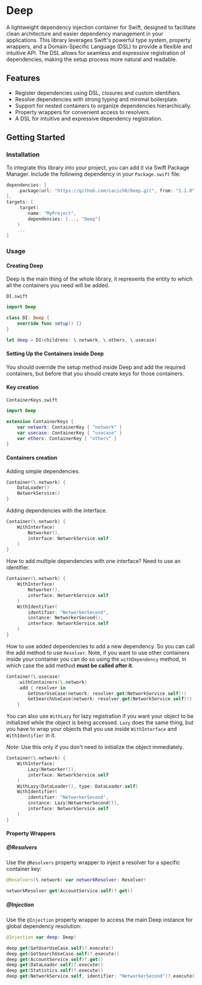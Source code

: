 # Deep

A lightweight dependency injection container for Swift, designed to facilitate clean architecture and easier dependency management in your applications. This library leverages Swift's powerful type system, property wrappers, and a Domain-Specific Language (DSL) to provide a flexible and intuitive API. The DSL allows for seamless and expressive registration of dependencies, making the setup process more natural and readable.

## Features

- Register dependencies using DSL, closures and custom identifiers.
- Resolve dependencies with strong typing and minimal boilerplate.
- Support for nested containers to organize dependencies hierarchically.
- Property wrappers for convenient access to resolvers.
- A DSL for intuitive and expressive dependency registration.

## Getting Started

### Installation

To integrate this library into your project, you can add it via Swift Package Manager. Include the following dependency in your `Package.swift` file:

```swift
dependencies: [
    .package(url: "https://github.com/cacich0/Deep.git", from: "1.1.0")
],
targets: [
    .target(
        name: "MyProject",
        dependencies: [..., "Deep"]
    )
    ...
]
```

### Usage

#### Creating Deep
Deep is the main thing of the whole library, it represents the entity to which all the containers you need will be added.

`DI.swift`
```swift
import Deep

class DI: Deep {
    override func setup() {}
}

let deep = DI(childrens: \.network, \.others, \.usecase)
```

#### Setting Up the Containers inside Deep
You should override the setup method inside Deep and add the required containers, but before that you should create keys for those containers.

#### Key creation
`ContainerKeys.swift`
```swift
import Deep

extension ContainerKeys {
    var network: ContainerKey { "network" }
    var usecase: ContainerKey { "usecase" }
    var others: ContainerKey { "others" }
}
```

#### Containers creation
Adding simple dependencies.
```swift
Container(\.network) {
    DataLoader()
    NetworkService()
}
```
Adding dependencies with the interface.
```swift
Container(\.network) {
    WithInterface(
        Networker(),
        interface: NetworkService.self
    )
}
```
How to add multiple dependencies with one interface? Need to use an identifier.
```swift
Container(\.network) {
    WithInterface(
        Networker(),
        interface: NetworkService.self
    )
    WithIdentifier(
        identifier: "NetworkerSecond",
        instance: NetworkerSecond(),
        interface: NetworkService.self
    )
}
```
How to use added dependencies to add a new dependency.
So you can call the add method to use `Resolver`. Note, if you want to use other containers inside your container you can do so using the `withDependency` method, in which case the add method **must be called after it**.
```swift
Container(\.usecase)
    .withContainers(\.network)
    .add { resolver in
        GetUserUseCase(network: resolver.get(NetworkService.self)!)
        GetSearchUseCase(network: resolver.get(NetworkService.self)!)
    }
```
You can also use `WithLazy` for lazy registration if you want your object to be initialized while the object is being accessed. `Lazy` does the same thing, but you have to wrap your objects that you use inside `WithInterface` and `WithIdentifier` in it.

_Note_: Use this only if you don't need to initialize the object immediately.
```swift
Container(\.network) {
    WithInterface(
        Lazy(Networker()),
        interface: NetworkService.self
    )
    WithLazy(DataLoader(), type: DataLoader.self)
    WithIdentifier(
        identifier: "NetworkerSecond",
        instance: Lazy(NetworkerSecond()),
        interface: NetworkService.self
    )
}
```

#### Property Wrappers
##### @Resolvers
Use the `@Resolvers` property wrapper to inject a resolver for a specific container key:
```swift
@Resolvers(\.network) var networkResolver: Resolver!

networkResolver.get(AccountService.self)?.get()
```
##### @Injection
Use the `@Injection` property wrapper to access the main Deep instance for global dependency resolution:
```swift
@Injection var deep: Deep!

deep.get(GetUserUseCase.self)?.execute()
deep.get(GetSearchUseCase.self)?.execute()
deep.get(AccountService.self)?.get()
deep.get(DataLoader.self)?.execute()
deep.get(Statistics.self)?.execute()
deep.get(NetworkService.self, identifier: "NetworkerSecond")?.execute()
```
